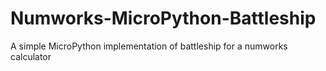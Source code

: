 # Numworks-MicroPython-Battleship
A simple MicroPython implementation of battleship for a numworks calculator
